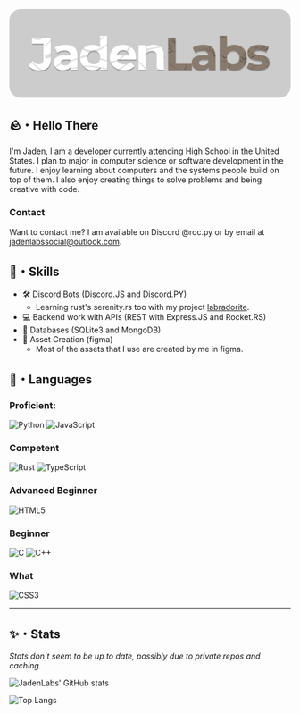 ![JadenLabs](https://github.com/JadenLabs/JadenLabs/blob/main/assets/jadenlabs_logo.png)

## 🪨・Hello There

I'm Jaden, I am a developer currently attending High School in the United States. I plan to major in computer science or software development in the future.
I enjoy learning about computers and the systems people build on top of them. I also enjoy creating things to solve problems and being creative with code.

### Contact
Want to contact me? I am available on Discord @roc.py or by email at jadenlabssocial@outlook.com. 

## 💠・Skills
- 🛠️ Discord Bots (Discord.JS and Discord.PY)
  - Learning rust's serenity.rs too with my project [labradorite](https://github.com/JadenLabs/labradorite).
- 💻 Backend work with APIs (REST with Express.JS and Rocket.RS)
- 📜 Databases (SQLite3 and MongoDB)
- 🎨 Asset Creation (figma)
  - Most of the assets that I use are created by me in figma.

## 💠・Languages
### Proficient:
![Python](https://img.shields.io/badge/Python-E7E7E7?style=for-the-badge&logo=python&logoColor=E7E7E7&labelColor=%23595856)
![JavaScript](https://img.shields.io/badge/JavaScript-E7E7E7?style=for-the-badge&logo=javascript&logoColor=E7E7E7&labelColor=%23595856)
### Competent
![Rust](https://img.shields.io/badge/Rust-E7E7E7?style=for-the-badge&logo=rust&logoColor=E7E7E7&labelColor=%23595856)
![TypeScript](https://img.shields.io/badge/TypeScript-E7E7E7?style=for-the-badge&logo=typescript&logoColor=E7E7E7&labelColor=%23595856)
### Advanced Beginner
![HTML5](https://img.shields.io/badge/HTML5-E7E7E7?style=for-the-badge&logo=html5&logoColor=E7E7E7&labelColor=%23595856)
### Beginner
![C](https://img.shields.io/badge/C-E7E7E7?style=for-the-badge&logo=c&logoColor=E7E7E7&labelColor=%23595856)
![C++](https://img.shields.io/badge/C%2B%2B-E7E7E7?style=for-the-badge&logo=c%2B%2B&logoColor=E7E7E7&labelColor=%23595856)
### What
![CSS3](https://img.shields.io/badge/CSS3-E7E7E7?style=for-the-badge&logo=css3&logoColor=E7E7E7&labelColor=%23595856)

---
## ✨・Stats
*Stats don't seem to be up to date, possibly due to private repos and caching.*

![JadenLabs' GitHub stats](https://github-readme-stats.vercel.app/api?username=jadenlabs&show_icons=true&theme=graywhite)

![Top Langs](https://github-readme-stats.vercel.app/api/top-langs/?username=jadenlabs&layout=compact)
